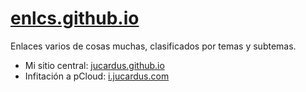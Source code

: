 # [enlcs.github.io](https://enlcs.github.io)

Enlaces varios de cosas muchas, clasificados por temas y subtemas.

* Mi sitio central: [jucardus.github.io](https://jucardus.github.io)
* Infitación a pCloud: [i.jucardus.com](https://i.jucardus.com)
